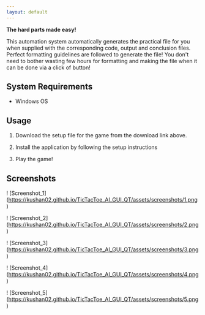 ```yaml
---
layout: default
---
```

**The hard parts made easy!**

This automation system automatically generates the practical file for you when supplied with the corresponding code, output and conclusion files. Perfect formatting guidelines are followed to generate the file!
You don't need to bother wasting few hours for formatting and making the file when it can be done via a click of button!

## System Requirements

- Windows OS

## Usage

1. Download the setup file for the game from the download link above.

2. Install the application by following the setup instructions

3. Play the game!


## Screenshots

! [Screenshot_1] (https://kushan02.github.io/TicTacToe_AI_GUI_QT/assets/screenshots/1.png)

! [Screenshot_2] (https://kushan02.github.io/TicTacToe_AI_GUI_QT/assets/screenshots/2.png)

! [Screenshot_3] (https://kushan02.github.io/TicTacToe_AI_GUI_QT/assets/screenshots/3.png)

! [Screenshot_4] (https://kushan02.github.io/TicTacToe_AI_GUI_QT/assets/screenshots/4.png)

! [Screenshot_5] (https://kushan02.github.io/TicTacToe_AI_GUI_QT/assets/screenshots/5.png)
